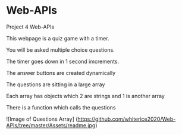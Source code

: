 # Web-APIs
Project 4 Web-APIs

This webpage is a quiz game with a timer.

You will be asked multiple choice questions.

The timer goes down in 1 second imcrements.

The answer buttons are created dynamically

The questions are sitting in a large array

Each array has objects which 2 are strings and 1 is another array

There is a function which calls the questions

![Image of Questions Array] (https://github.com/whiterice2020/Web-APIs/tree/master/Assets/readme.jpg)
